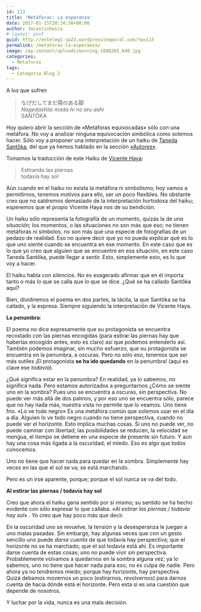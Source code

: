 ```yaml
---
id: 113
title: 'Metáforas: La esperanza'
date: 2017-01-15T20:34:50+00:00
author: Jmcastinheira
# layout: post
guid: http://enteleq1-cp23.wordpresstemporal.com/?p=113
permalink: /metaforas-la-esperanza/
image: /wp-content/uploads/morning-1889265_640.jpg
categories:
  - Metaforas
tags:
  - Categoría Blog 2
---
```

A los que sufren

> なげだしてまだ陽のある脚  
> _Nagedashite mada hi no aru ashi_  
> SANTÔKA

Hoy quiero abrir la sección de «Metáforas equivocadas» sólo con una metáfora. No voy a analizar ninguna equivocación simbólica como solemos hacer. Sólo voy a proponer una interpretación de un haiku de [Taneda Santôka](http://entelequia.info/autores-taneda-santoka/), del que ya hemos hablado en la sección [«Autores»](http://entelequia.info/autores/).

Tomamos la traducción de este Haiku de [Vicente Haya](http://blogs.periodistadigital.com/elalmadelhaiku.php/2009/10/26/alargar-el-dia):

> Estirando las piernas  
> todavía hay sol

Aún cuando en el haiku no exista la metáfora ni simbolismo; hoy vamos a permitirnos, tenemos motivos para ello, ser un poco flexibles. No obstante creo que no saldremos demasiado de la interpretación hortodoxa del haiku; esperemos que el propio Vicente Haya nos de su bendición.

Un haiku sólo representa la fotografía de un momento, quizás la de _una situación;_ los momentos, o las situaciones no son más que eso; no tienen metáforas ni símbolos, no son más que una especie de fotografías de un pedazo de realidad. Eso no quiere decir que yo no pueda explicar qué es lo que uno siente cuando se encuentra en ese momento. En este caso que es lo que yo creo que alguien que se encuentre en esa situación, en este caso Taneda Santôka, puede llegar a sentir. Esto, simplemente esto, es lo que voy a hacer.

El haiku habla con silencios. No es exagerado afirmar que en él importa tanto o más lo que se calla que lo que se dice. ¿Qué se ha callado Santôka aquí?

Bien, dividiremos el poema en dos partes, la tácita, la que Santôka se ha callado, y la expresa. Siempre siguiendo la interpretación de Vicente Haya.

**La penumbra**:

El poema no dice expresamente que su protagonista se encuentra recostado con las piernas encogidas (para estirar las piernas hay que haberlas encogido antes, esto es claro) así que podemos entenderlo así. También podemos imaginar, sin mucho esfuerzo, que su protagonista se encuentra en la penumbra, a oscuras. Pero no sólo eso, tenemos que ser más sutiles ¡El protagonista **se ha ido quedando** en la penumbra! (aquí es clave ese _todavía_).

¿Qué significa estar en la penumbra? En realidad, ya lo sabemos, no significa nada. Pero estamos autorizados a preguntarnos ¿Cómo se siente uno en la sombra? Pues uno se encuentra a oscuras, sin perspectiva. No puede ver más allá de dos palmos, y por eso uno se encuentra sólo, parece que no hay nada más, nuestra vista no permite que lo veamos. Uno tiene frío. «Lo ve todo negro» Es una metáfora común que solemos usar en el día a día. Alguien lo ve todo negro cuando no tiene perspectiva, cuando no puede ver el horizonte. Esto implica muchas cosas. Si uno no puede ver, no puede caminar con libertad; las posibilidades se reducen, la velocidad se mengua, el tiempo se detiene en una especie de presente sin futuro. Y aún hay una cosa más ligada a la oscuridad; el miedo. Eso es algo que todos conocemos.

Uno no tiene que hacer nada para quedar en la sombra. Simplemente hay veces en las que el sol se va; se está marchando.

Pero es un irse aparente, porque; porque el sol nunca se va del todo.

**Al estirar las piernas / todavía hay sol**

Creo que ahora el haiku gana sentido por sí mismo; su sentido se ha hecho evidente con sólo expresar lo que callaba. «_Al estirar las piernas / todavía hay sol_» . Yo creo que hay poco más que decir.

En la oscuridad uno se revuelve, la tensión y la desesperanza le juegan a uno malas pasadas. Sin embargo, hay algunas veces que con un gesto sencillo uno puede _darse cuenta_ de que todavía hay perspectiva; que el horizonte no se ha marchado; que el sol todavía está ahí. Es importante darse cuenta de estas cosas; uno no puede vivir sin perspectiva. Probablemente volvamos a quedarnos en la sombra alguna vez; ya lo sabemos, uno no tiene que hacer nada para eso, no es culpa de nadie. Pero ahora ya no tendremos miedo; porque hay horizonte, hay perspectiva. Quizá debamos movernos un poco (estirarnos, revolvernos) para darnos cuenta de hacia dónde está el horizonte. Pero esta si es una cuestión que depende de nosotros.

Y luchar por la vida, nunca es una mala decisión.